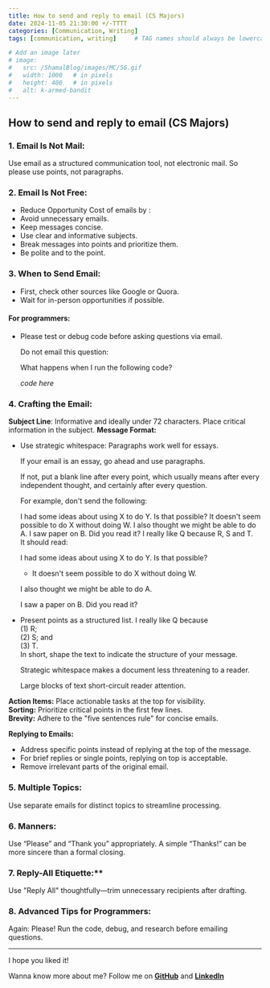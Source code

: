 ```yaml
---
title: How to send and reply to email (CS Majors)
date: 2024-11-05 21:30:00 +/-TTTT
categories: [Communication, Writing]
tags: [communication, writing]     # TAG names should always be lowercase

# Add an image later
# image:
#   src: /ShamalBlog/images/MC/5G.gif
#   width: 1000   # in pixels
#   height: 400   # in pixels
#   alt: k-armed-bandit
---
```

## How to send and reply to email (CS Majors)

### 1. Email Is Not Mail: 
Use email as a structured communication tool, not electronic mail. So please use points, not paragraphs.

### 2. Email Is Not Free:
 - Reduce Opportunity Cost of emails by : 
 - Avoid unnecessary emails.
 - Keep messages concise.
 - Use clear and informative subjects.
 - Break messages into points and prioritize them.
 - Be polite and to the point.


### 3. When to Send Email:
 - First, check other sources like Google or Quora.
 - Wait for in-person opportunities if possible.
 #### For programmers:
 - Please test or debug code before asking questions via email. 
 
    Do not email this question: 

    What happens when I run the following code?
    
    *code here*


### 4. Crafting the Email:
  **Subject Line**: Informative and ideally under 72 characters. Place critical information in the subject.
  **Message Format:**
  - Use strategic whitespace:
      Paragraphs work well for essays. 
      
      If your email is an essay, go ahead and use paragraphs.

      If not, put a blank line after every point, which usually means after every independent thought, and certainly after every question.

      For example, don't send the following:

      I had some ideas about using X to do Y.
      Is that possible?  It doesn't seem possible to
      do X without doing W.  I also thought we might
      be able to do A. I saw paper on B.  Did you
      read it?  I really like Q because R, S
      and T.  
      It should read:

      I had some ideas about using X to do Y. Is that possible?
      - It doesn't seem possible to do X without doing W.

      I also thought we might be able to do A.

      I saw a paper on B. Did you read it?
  - Present points as a structured list.
      I really like Q because   
      (1) R;  
      (2) S; and  
      (3) T.  
      In short, shape the text to indicate the structure of your message.

      Strategic whitespace makes a document less threatening to a reader.

      Large blocks of text short-circuit reader attention.

  **Action Items:** Place actionable tasks at the top for visibility.  
  **Sorting:** Prioritize critical points in the first few lines.  
  **Brevity:** Adhere to the "five sentences rule" for concise emails.  


  **Replying to Emails:**  
  - Address specific points instead of replying at the top of the message.  
  - For brief replies or single points, replying on top is acceptable.  
  - Remove irrelevant parts of the original email.  


### 5. Multiple Topics:
  Use separate emails for distinct topics to streamline processing.
### 6. Manners:
  Use “Please” and “Thank you” appropriately. A simple “Thanks!” can be more sincere than a formal closing.
### 7. Reply-All Etiquette:** 
  Use "Reply All" thoughtfully—trim unnecessary recipients after drafting.
### 8. Advanced Tips for Programmers:
  Again: Please! Run the code, debug, and research before emailing questions.


---

I hope you liked it!

Wanna know more about me?
Follow me on [**GitHub**](https://github.com/ShamalShaikh) and [**LinkedIn**](https://www.linkedin.com/in/shamal-shaikh/)






<!-- Please modify this and make it better:

How to send and reply to email
[article index] [email me] [@mattmight] [rss]
The problem with email is that people think it's electronic mail.

Email is not mail in electronic form. You are not writing a letter.


Few send readable email or tap the deliberative potential of the medium.

For example, email should be formatted into points--not paragraphs.

And, you should not always reply above the message you were sent.

Many of the tips below are already widely followed in academia, where debate and discussion over email have been taking place for decades.

[You can consider the advice that follows the digital distillation of Florence Isaacs's excellent how-to on professional correspondence, Business Notes.]

Translations: Danish
Email is not free
The opportunity cost of email makes a postage stamp look cheap.

You can reduce that opportunity cost by:

not sending email;
keeping it short;
creating informative subjects;
breaking your message into points;
replying to points instead of emails;
placing action items at the top;
sorting points by priority;
breaking long emails into multiple emails; and
being polite.
When to send email
If you're asking a question, first check:

Google;
Quora; and
maybe even Twitter.
Also consider, Can I wait to ask until I see her in person?

If yes, wait until then.

Special advice for programmers
If you're a programmer, do not email this question:

 What happens when I run the following code?

  code here
If you want to know what happens, run the code.

Or, read the documentation.

Or, run the code through a debugger.

Or, instrument the code with print statements.

If that doesn't work, explain why in your email.

Keep it short
An email should be as short as possible.

Try living with the five sentences rule for a week.

Hone your brevity on twitter.

Subject
A subject should be informative, and about 72 characters or less.

If the entire email fits in the subject, put it in the subject.

If you think that's rude, it's not.

If you insist that it's rude, put "Thanks!" in the body.

If the email fits in the subject, it takes a click out of processing it, and raises the probability of a reply.

(If the recipient gets hundreds of emails per day, clicks add up.)

If the email doesn't fit in the subject, the subject should contain the most critical details, such as the date, time and location of a meeting, or the top action item and deadline.

For example, don't send "Save the Date" as a subject.

Send "Event Title, Save the Date: Date."

In short, the subject must provide enough information for the recipient to know how to prioritize and act on an email quickly.

Points, not paragraphs
Paragraphs work well for essays.

If your email is an essay, go ahead and use paragraphs.

If not, put a blank line after every point, which usually means after every independent thought, and certainly after every question.

For example, don't send the following:

I had some ideas about using X to do Y.
Is that possible?  It doesn't seem possible to
do X without doing W.  I also thought we might
be able to do A. I saw paper on B.  Did you
read it?  I really like Q because R, S
and T.  
It should read:

I had some ideas about using X to do Y. Is that possible?
 - It doesn't seem possible to do X without doing W.

I also thought we might be able to do A.

I saw a paper on B. Did you read it?

I really like Q because
 (1) R;
 (2) S; and
 (3) T.
In short, shape the text to indicate the structure of your message.

Strategic whitespace makes a document less threatening to a reader.

Large blocks of text short-circuit reader attention.

Reply to points
If you want to have a discussion, don't put it on top of the message.

Reply to its points.

That is, don't do this:

You can't use X to do Y, but you can do Y with U and V. 
You're right about X and W. Agreed - we might be able 
to do A. I haven't seen the paper. Can you send it? Q
is nice, but R is too expensive and S will take too long.
T is feasible.

Your friend wrote:
> I had some ideas about using X to do Y.
> Is that possible?  It doesn't seem possible to
> do X without doing W.  I also thought we might
> be able to do A. I saw paper on B.  Did you
> read it?  I really like Q because R, S
> and T.
Try this instead:

> I had some ideas about using X to do Y. Is that possible?

No, but you can use U and V instead.


> - It doesn't seem possible to do X without doing W.

That's right.


> I also thought we might be able to do A.

Agreed.


> I saw a paper on B. Did you read it?

No. Can you send it?


> I really like Q because

I like it too.


>  (1) R;

Too expensive.


>  (2) S; and

That will take too long.


>  (3) T.

That's feasible.
Exceptions
Feel free to reply on top if your reply is a single point, and not addressed to any specific part.

If you only want to address part of a message, delete any part not relevant to what you're responding to.

Place action items on top
If there are things that the recipient must do, place them up top instead of burying them in the body. Many email clients give a preview of the top part of the message, so these are likely to be seen.

That is, try sending the following:

Action item: Send nominees for X before date Y.

page of text on who is eligible for X
not:

page of text on who is eligible for X

Can you send nominees for X before date Y?
Sorting points by priority
Assume that only the top 5 lines of any email will be read.

Put anything critical in those lines.

For the remainder, points should be sorted by most to least important.

Reply to all or reply to sender?
When replying to an email, click reply to all.

After you've written the email, decide who in the recipients list is still a necessary recipient, and delete the rest.

Add anyone that has become relevant.

Breaking up emails
If you're emailing the same person about several distinct topics, it is usually a good idea to split the email apart into individually processable emails.

Manners
Don't forget to add "Please" or "Thank you" when and where appropriate.

A "Thanks!" often comes off as more sincere than "Sincerely."

Related posts
HOWTO: Peer review scientific work
Electric meat
A Ph.D. thesis proposal is a contract
3 shell scripts that can improve your writing
Recommended books and papers for grad students
More resources
The best book on writing professional emails has nothing to do with email. It's Florence Isaacs's Business Notes: Writing Personal Notes That Build Professional Relationships. My wife bought it for me after I became a professor, and I've been using its templates and advice for all of my correspondence (digital or analog) ever since. -->

